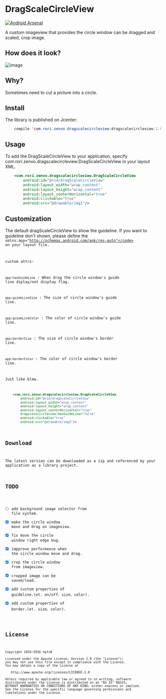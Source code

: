 # DragScaleCircleView
[![Android Arsenal](https://img.shields.io/badge/Android%20Arsenal-DragScaleCircleView-brightgreen.svg?style=flat)](http://android-arsenal.com/details/1/2966)

A custom imageview that provides the circle window can be dragged and scaled, crop image. 

## How does it look?
![image](https://github.com/hpfs0/DragScaleCircleView/blob/master/show.gif)

## Why?
Sometimes need to cut a picture into a circle.

## Install
The library is published on Jcenter:

```java
    compile 'com.rori.zenvo.dragscalecircleview:dragscalecircleview:1.0.1'
```

## Usage
To add the DragScaleCircleView to your application, specify com.rori.zenvo.dragscalecircleview.DragScaleCircleView in your layout XML.

```xml
    <com.rori.zenvo.dragscalecircleview.DragScaleCircleView
        android:id="@+id/dragScaleCircleView"
        android:layout_width="wrap_content"
        android:layout_height="wrap_content"
        android:layout_centerHorizontal="true"
        android:clickable="true"
        android:src="@drawable/img1"/>
```

## Customization
The default dragScaleCircleView to show the guideline.
If you want to guideline don't shown, please define the <code>xmlns:app="http://schemas.android.com/apk/res-auto"</code> on your layout file.

custom attrs:

<code>app:hasGuideLine</code> : When drag the circle window's guide line diplay/not display flag.

<code>app:guideLineSize</code> : The size of circle window's guide line.

<code>app:guideLineColor</code> : The color of circle window's guide line.

<code>app:borderSize</code> : The size of circle window's border line.

<code>app:borderColor</code> : The color of circle window's border line.

Just like blew.

```xml
    <com.rori.zenvo.dragscalecircleview.DragScaleCircleView
        android:id="@+id/dragScaleCircleView"
        android:layout_width="wrap_content"
        android:layout_height="wrap_content"
        android:layout_centerHorizontal="true"
        dragscalecircleview:hasGuideLine="false"
        android:clickable="true"
        android:src="@drawable/img1"/>
```

## Download
The latest version can be downloaded as a zip and referenced by your application as a library project.

## TODO
- [ ] add background image selector from file system.
- [x] make the circle window move and drag on imageview.
- [x] fix move the circle window right edge bug.
- [x] impprove performence when the circle window move and drag.
- [x] crop the circle window from imageview.
- [x] cropped image can be saved/load.
- [x] add custom properties of guideline.(et. on/off、size、color).
- [x] add custom properties of border.(et. size、color).

## License

    Copyright 2015~2016 hpfs0

    Licensed under the Apache License, Version 2.0 (the "License");
    you may not use this file except in compliance with the License.
    You may obtain a copy of the License at

       http://www.apache.org/licenses/LICENSE-2.0

    Unless required by applicable law or agreed to in writing, software
    distributed under the License is distributed on an "AS IS" BASIS,
    WITHOUT WARRANTIES OR CONDITIONS OF ANY KIND, either express or implied.
    See the License for the specific language governing permissions and
    limitations under the License.
